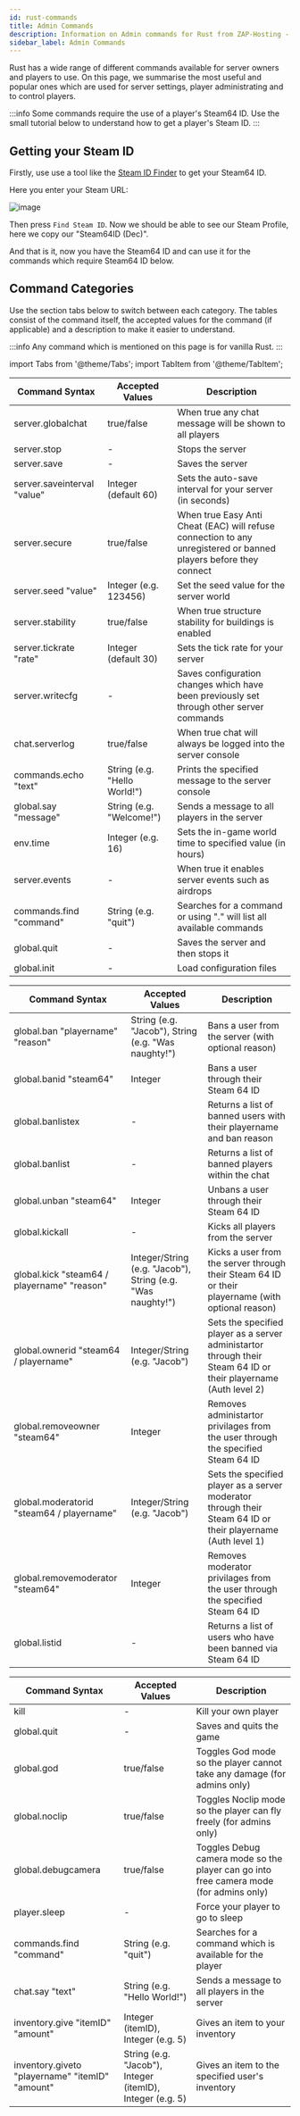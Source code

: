 ```yaml
---
id: rust-commands
title: Admin Commands
description: Information on Admin commands for Rust from ZAP-Hosting - ZAP-Hosting.com documentation
sidebar_label: Admin Commands
---
```


Rust has a wide range of different commands available for server owners and players to use. On this page, we summarise the most useful and popular ones which are used for server settings, player administrating and to control players.

:::info
Some commands require the use of a player's Steam64 ID. Use the small tutorial below to understand how to get a player's Steam ID.
:::

## Getting your Steam ID
Firstly, use use a tool like the [Steam ID Finder](https://steamidfinder.com/) to get your Steam64 ID.

Here you enter your Steam URL:

![image](https://user-images.githubusercontent.com/13604413/159179966-154bb929-edcc-42aa-965e-cb747bb463f8.png)

Then press `Find Steam ID`. Now we should be able to see our Steam Profile, here we copy our "Steam64ID (Dec)".

And that is it, now you have the Steam64 ID and can use it for the commands which require Steam64 ID below.

## Command Categories

Use the section tabs below to switch between each category. The tables consist of the command itself, the accepted values for the command (if applicable) and a description to make it easier to understand.

:::info
Any command which is mentioned on this page is for vanilla Rust.
:::

import Tabs from '@theme/Tabs';
import TabItem from '@theme/TabItem';

<Tabs>
  <TabItem value="ServerSettings" label="Server Settings" default>

| Command Syntax                  | Accepted Values | Description | 
| ----------------------- | ---------- | --------- | 
| server.globalchat      | true/false          | When true any chat message will be shown to all players         | 
| server.stop      | -          | Stops the server         | 
| server.save      | -          | Saves the server         | 
| server.saveinterval "value"      | Integer (default 60)          | Sets the auto-save interval for your server (in seconds)         | 
| server.secure      | true/false          | When true Easy Anti Cheat (EAC) will refuse connection to any unregistered or banned players before they connect         | 
| server.seed "value"     | Integer (e.g. 123456)          | Set the seed value for the server world         | 
| server.stability      | true/false          | When true structure stability for buildings is enabled         | 
| server.tickrate "rate"      | Integer (default 30)          | Sets the tick rate for your server         | 
| server.writecfg      | -          | Saves configuration changes which have been previously set through other server commands         | 
| chat.serverlog      | true/false          | When true chat will always be logged into the server console         | 
| commands.echo "text"      | String (e.g. "Hello World!")          | Prints the specified message to the server console         | 
| global.say "message"      | String (e.g. "Welcome!")          | Sends a message to all players in the server         | 
| env.time      | Integer (e.g. 16)          | Sets the in-game world time to specified value (in hours)         | 
| server.events      | -          | When true it enables server events such as airdrops         | 
| commands.find "command"      | String (e.g. "quit")          | Searches for a command or using "." will list all available commands         | 
| global.quit      | -          | Saves the server and then stops it         | 
| global.init      | -          | Load configuration files         | 

</TabItem>
<TabItem value="PlayerAdmin" label="Player Admin">

| Command Syntax                  | Accepted Values | Description | 
| ----------------------- | ---------- | --------- | 
| global.ban "playername" "reason"      | String (e.g. "Jacob"), String (e.g. "Was naughty!")          | Bans a user from the server (with optional reason)         | 
| global.banid "steam64"      | Integer          | Bans a user through their Steam 64 ID         | 
| global.banlistex      | -          | Returns a list of banned users with their playername and ban reason         | 
| global.banlist      | -          | Returns a list of banned players within the chat         | 
| global.unban "steam64"      | Integer          | Unbans a user through their Steam 64 ID         | 
| global.kickall      | -          | Kicks all players from the server         | 
| global.kick "steam64 / playername" "reason"      | Integer/String (e.g. "Jacob"), String (e.g. "Was naughty!")         | Kicks a user from the server through their Steam 64 ID or their playername (with optional reason)         | 
| global.ownerid "steam64 / playername"      | Integer/String (e.g. "Jacob")          | Sets the specified player as a server administartor through their Steam 64 ID or their playername (Auth level 2)         | 
| global.removeowner "steam64"      | Integer         | Removes administartor privilages from the user through the specified Steam 64 ID         | 
| global.moderatorid "steam64 / playername"      | Integer/String (e.g. "Jacob")          | Sets the specified player as a server moderator through their Steam 64 ID or their playername (Auth level 1)         | 
| global.removemoderator "steam64"      | Integer          | Removes moderator privilages from the user through the specified Steam 64 ID         | 
| global.listid      | -          | Returns a list of users who have been banned via Steam 64 ID          | 

</TabItem>
<TabItem value="Player Controls" label="Player Controls">

| Command Syntax                  | Accepted Values | Description | 
| ----------------------- | ---------- | --------- | 
| kill      | -          | Kill your own player         | 
| global.quit      | -          | Saves and quits the game         | 
| global.god      | true/false          | Toggles God mode so the player cannot take any damage (for admins only)          | 
| global.noclip      | true/false          | Toggles Noclip mode so the player can fly freely (for admins only)          | 
| global.debugcamera      | true/false          | Toggles Debug camera mode so the player can go into free camera mode (for admins only)          | 
| player.sleep      | -          | Force your player to go to sleep         | 
| commands.find "command"      | String (e.g. "quit")          | Searches for a command which is available for the player
| chat.say "text"     | String (e.g. "Hello World!")          | Sends a message to all players in the server         | 
| inventory.give "itemID" "amount"     | Integer (itemID), Integer (e.g. 5)          | Gives an item to your inventory         | 
| inventory.giveto "playername" "itemID" "amount"      | String (e.g. "Jacob"), Integer (itemID), Integer (e.g. 5)          | Gives an item to the specified user's inventory         | 

</TabItem>
</Tabs>
